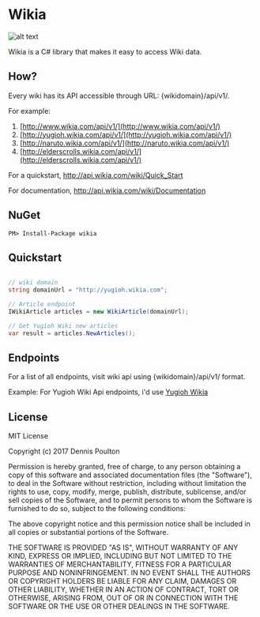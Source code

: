 
# Wikia

![alt text](https://fablecode.visualstudio.com/_apis/public/build/definitions/81011f39-c070-4b51-8e1b-e56bfe2106c8/1/badge "Visual studio team services build status") 

Wikia is a C# library that makes it easy to access Wiki data.

## How?
Every wiki has its API accessible through URL: {wikidomain}/api/v1/.

For example:

1. [http://www.wikia.com/api/v1/](http://www.wikia.com/api/v1/)
2. [http://yugioh.wikia.com/api/v1/](http://yugioh.wikia.com/api/v1/)
3. [http://naruto.wikia.com/api/v1/](http://naruto.wikia.com/api/v1/)
4. [http://elderscrolls.wikia.com/api/v1/](http://elderscrolls.wikia.com/api/v1/)

For a quickstart, http://api.wikia.com/wiki/Quick_Start

For documentation, http://api.wikia.com/wiki/Documentation

## NuGet

    PM> Install-Package wikia

## Quickstart

```csharp

// wiki domain
string domainUrl = "http://yugioh.wikia.com";

// Article endpoint
IWikiArticle articles = new WikiArticle(domainUrl);

// Get Yugioh Wiki new articles
var result = articles.NewArticles();
```

## Endpoints

For a list of all endpoints, visit wiki api using {wikidomain}/api/v1/ format.

Example: For Yugioh Wiki Api endpoints, i'd use [Yugioh Wikia](http://yugioh.wikia.com/api/v1/)

## License

MIT License

Copyright (c) 2017 Dennis Poulton

Permission is hereby granted, free of charge, to any person obtaining a copy
of this software and associated documentation files (the "Software"), to deal
in the Software without restriction, including without limitation the rights
to use, copy, modify, merge, publish, distribute, sublicense, and/or sell
copies of the Software, and to permit persons to whom the Software is
furnished to do so, subject to the following conditions:

The above copyright notice and this permission notice shall be included in all
copies or substantial portions of the Software.

THE SOFTWARE IS PROVIDED "AS IS", WITHOUT WARRANTY OF ANY KIND, EXPRESS OR
IMPLIED, INCLUDING BUT NOT LIMITED TO THE WARRANTIES OF MERCHANTABILITY,
FITNESS FOR A PARTICULAR PURPOSE AND NONINFRINGEMENT. IN NO EVENT SHALL THE
AUTHORS OR COPYRIGHT HOLDERS BE LIABLE FOR ANY CLAIM, DAMAGES OR OTHER
LIABILITY, WHETHER IN AN ACTION OF CONTRACT, TORT OR OTHERWISE, ARISING FROM,
OUT OF OR IN CONNECTION WITH THE SOFTWARE OR THE USE OR OTHER DEALINGS IN THE
SOFTWARE.

